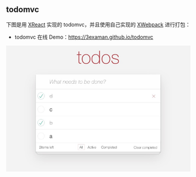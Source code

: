 ## todomvc

下图是用 [XReact](https://github.com/3examan/xreact) 实现的 todomvc，并且使用自己实现的 [XWebpack](https://github.com/3examan/xwebpack) 进行打包：
* todomvc 在线 Demo：https://3examan.github.io/todomvc

![](screenshots/todomvc.jpg)
